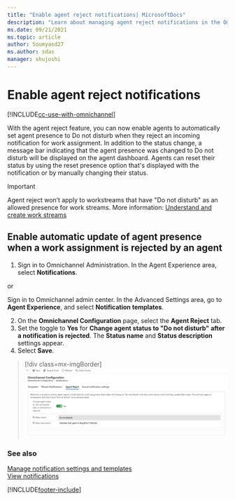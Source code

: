 ```yaml
---
title: "Enable agent reject notifications| MicrosoftDocs"
description: "Learn about managing agent reject notifications in the Omnichannel Administration app"
ms.date: 09/21/2021
ms.topic: article
author: Soumyasd27
ms.author: sdas
manager: shujoshi
---
```


# Enable agent reject notifications

[!INCLUDE[cc-use-with-omnichannel](../includes/cc-use-with-omnichannel.md)]

With the agent reject feature, you can now enable agents to automatically set agent presence to Do not disturb when they reject an incoming notification for work assignment. In addition to the status change, a message bar indicating that the agent presence was changed to Do not disturb will be displayed on the agent dashboard. Agents can reset their status by using the reset presence option that's displayed with the notification or by manually changing their status.

> [!IMPORTANT]
> Agent reject won’t apply to workstreams that have "Do not disturb" as an allowed presence for work streams. More information: [Understand and create work streams](work-streams-introduction.md)

## Enable automatic update of agent presence when a work assignment is rejected by an agent

1. Sign in to Omnichannel Administration. In the Agent Experience area, select **Notifications**.

or

Sign in to Omnichannel admin center. In the Advanced Settings area, go to **Agent Experience**, and select  **Notification templates**.  

2. On the **Omnichannel Configuration** page, select the **Agent Reject** tab.  
3. Set the toggle to **Yes** for **Change agent status to "Do not disturb" after a notification is rejected**. The **Status name** and **Status description** settings appear.
4. Select **Save**.

> [!div class=mx-imgBorder] 
> ![Enable agent reject notifications.](media/enable-agent-reject-notifications.png "Enable agent reject notifications")

### See also

[Manage notification settings and templates](/dynamics365/customer-servi/app-profile-manager/notification-templates)  
[View notifications](oc-notifications.md)  


[!INCLUDE[footer-include](../includes/footer-banner.md)]
